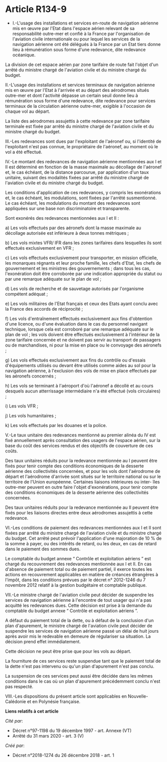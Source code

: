 # Article R134-9

- I.-L'usage des installations et services en-route de navigation aérienne mis en œuvre par l'Etat dans l'espace aérien
relevant de sa responsabilité outre-mer et confié à la France par l'organisation de l'aviation civile internationale ou pour
lequel les services de la navigation aérienne ont été délégués à la France par un Etat tiers donne lieu à rémunération sous
forme d'une redevance, dite redevance océanique.

La division de cet espace aérien par zone tarifaire de route fait l'objet d'un arrêté du ministre chargé de l'aviation civile
et du ministre chargé du budget.

II.-L'usage des installations et services terminaux de navigation aérienne mis en œuvre par l'Etat à l'arrivée et au départ
des aérodromes situés outre-mer et dont l'activité dépasse un certain seuil donne lieu à rémunération sous forme d'une
redevance, dite redevance pour services terminaux de la circulation aérienne outre-mer, exigible à l'occasion de chaque vol
au départ.

La liste des aérodromes assujettis à cette redevance par zone tarifaire terminale est fixée par arrêté du ministre chargé de
l'aviation civile et du ministre chargé du budget.

III.-Les redevances sont dues par l'exploitant de l'aéronef ou, si l'identité de l'exploitant n'est pas connue, le
propriétaire de l'aéronef, au moment où le vol a été effectué.

IV.-Le montant des redevances de navigation aérienne mentionnées aux I et II est déterminé en fonction de la masse maximale
au décollage de l'aéronef et, le cas échéant, de la distance parcourue, par application d'un taux unitaire, suivant des
modalités fixées par arrêté du ministre chargé de l'aviation civile et du ministre chargé du budget.

Les conditions d'application de ces redevances, y compris les exonérations et, le cas échéant, les modulations, sont fixées
par l'arrêté susmentionné. Le cas échéant, les modulations du montant des redevances sont appliquées sur une base non
discriminatoire et transparente.

Sont exonérés des redevances mentionnées aux I et II :

a) Les vols effectués par des aéronefs dont la masse maximale au décollage autorisée est inférieure à deux tonnes métriques ;

b) Les vols mixtes VFR/ IFR dans les zones tarifaires dans lesquelles ils sont effectués exclusivement en VFR ;

c) Les vols effectués exclusivement pour transporter, en mission officielle, les monarques régnants et leur proche famille,
les chefs d'Etat, les chefs de gouvernement et les ministres des gouvernements ; dans tous les cas, l'exonération doit être
corroborée par une indication appropriée du statut ou par une remarque adéquate sur le plan de vol ;

d) Les vols de recherche et de sauvetage autorisés par l'organisme compétent adéquat ;

e) Les vols militaires de l'Etat français et ceux des Etats ayant conclu avec la France des accords de réciprocité ;

f) Les vols d'entraînement effectués exclusivement aux fins d'obtention d'une licence, ou d'une évaluation dans le cas du
personnel navigant technique, lorsque cela est corroboré par une remarque adéquate sur le plan de vol ; les vols doivent être
effectués exclusivement à l'intérieur de la zone tarifaire concernée et ne doivent pas servir au transport de passagers ou de
marchandises, ni pour la mise en place ou le convoyage des aéronefs ;

g) Les vols effectués exclusivement aux fins du contrôle ou d'essais d'équipements utilisés ou devant être utilisés comme
aides au sol pour la navigation aérienne, à l'exclusion des vols de mise en place effectués par les aéronefs concernés ;

h) Les vols se terminant à l'aéroport d'où l'aéronef a décollé et au cours desquels aucun atterrissage intermédiaire n'a été
effectué (vols circulaires) ;

i) Les vols VFR ;

j) Les vols humanitaires ;

k) Les vols effectués par les douanes et la police.

V.-Le taux unitaire des redevances mentionné au premier alinéa du IV est fixé annuellement après consultation des usagers de
l'espace aérien, sur la base du coût des services rendus et des objectifs de couverture de ces coûts.

Des taux unitaires réduits pour la redevance mentionnée au I peuvent être fixés pour tenir compte des conditions économiques
de la desserte aérienne des collectivités concernées, et pour les vols dont l'aérodrome de départ et l'aérodrome d'arrivée
sont situés sur le territoire national ou sur le territoire de l'Union européenne. Certaines liaisons intérieures ou inter-
îles outre-mer peuvent en outre faire l'objet d'exonérations, pour tenir compte des conditions économiques de la desserte
aérienne des collectivités concernées.

Des taux unitaires réduits pour la redevance mentionnée au II peuvent être fixés pour les liaisons directes entre deux
aérodromes assujettis à cette redevance.

VI.-Les conditions de paiement des redevances mentionnées aux I et II sont fixées par arrêté du ministre chargé de l'aviation
civile et du ministre chargé du budget. Cet arrêté peut prévoir l'application d'une majoration de 10 % de la somme à payer,
ou des intérêts de retard, ou les deux, en cas de retard dans le paiement des sommes dues.

Le comptable du budget annexe “ Contrôle et exploitation aériens ” est chargé du recouvrement des redevances mentionnée aux I
et II. En cas d'absence de paiement total ou de paiement partiel, il exerce toutes les actions en recouvrement applicables en
matière de créances étrangères à l'impôt, dans les conditions prévues par le décret n° 2012-1246 du 7 novembre 2012 relatif à
la gestion budgétaire et comptable publique.

VII.-Le ministre chargé de l'aviation civile peut décider de suspendre les services de navigation aérienne à l'encontre de
tout usager qui n'a pas acquitté les redevances dues. Cette décision est prise à la demande du comptable du budget annexe “
Contrôle et exploitation aériens ”.

A défaut du paiement total de la dette, ou à défaut de la conclusion d'un plan d'apurement, le ministre chargé de l'aviation
civile peut décider de suspendre les services de navigation aérienne passé un délai de huit jours après avoir mis le
redevable en demeure de régulariser sa situation. La décision prend effet immédiatement.

Cette décision ne peut être prise que pour les vols au départ.

La fourniture de ces services reste suspendue tant que le paiement total de la dette n'est pas intervenu ou qu'un plan
d'apurement n'est pas conclu.

La suspension de ces services peut aussi être décidée dans les mêmes conditions dans le cas où un plan d'apurement
précédemment conclu n'est pas respecté.

VIII.-Les dispositions du présent article sont applicables en Nouvelle-Calédonie et en Polynésie française.

**Liens relatifs à cet article**

_Cité par_:

  - Décret n°97-1198 du 19 décembre 1997 - art. Annexe (VT)
  - Arrêté du 31 mars 2020 - art. 3 (V)

_Créé par_:

  - Décret n°2018-1274 du 26 décembre 2018 - art. 1
